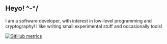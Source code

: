 ## Heyo! ^-^/

I am a software developer, with interest in low-level programming and cryptography! I like writing small experimental stuff and occasionally tools!

[![GitHub metrics](https://metrics.lecoq.io/juliapoo?languages=1&followup=1)](https://github.com/lowlighter/metrics)
